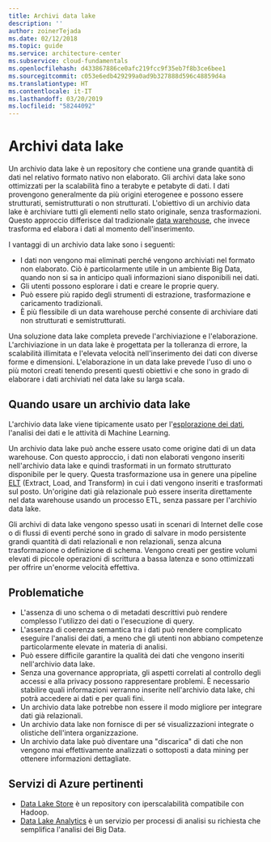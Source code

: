 ```yaml
---
title: Archivi data lake
description: ''
author: zoinerTejada
ms.date: 02/12/2018
ms.topic: guide
ms.service: architecture-center
ms.subservice: cloud-fundamentals
ms.openlocfilehash: d433867886ce0afc219fcc9f35eb7f8b3ce6bee1
ms.sourcegitcommit: c053e6edb429299a0ad9b327888d596c48859d4a
ms.translationtype: HT
ms.contentlocale: it-IT
ms.lasthandoff: 03/20/2019
ms.locfileid: "58244092"
---
```

# <a name="data-lakes"></a>Archivi data lake

Un archivio data lake è un repository che contiene una grande quantità di dati nel relativo formato nativo non elaborato. Gli archivi data lake sono ottimizzati per la scalabilità fino a terabyte e petabyte di dati. I dati provengono generalmente da più origini eterogenee e possono essere strutturati, semistrutturati o non strutturati. L'obiettivo di un archivio data lake è archiviare tutti gli elementi nello stato originale, senza trasformazioni. Questo approccio differisce dal tradizionale [data warehouse](../relational-data/data-warehousing.md), che invece trasforma ed elabora i dati al momento dell'inserimento.

I vantaggi di un archivio data lake sono i seguenti:

- I dati non vengono mai eliminati perché vengono archiviati nel formato non elaborato. Ciò è particolarmente utile in un ambiente Big Data, quando non si sa in anticipo quali informazioni siano disponibili nei dati.
- Gli utenti possono esplorare i dati e creare le proprie query.
- Può essere più rapido degli strumenti di estrazione, trasformazione e caricamento tradizionali.
- È più flessibile di un data warehouse perché consente di archiviare dati non strutturati e semistrutturati.

Una soluzione data lake completa prevede l'archiviazione e l'elaborazione. L'archiviazione in un data lake è progettata per la tolleranza di errore, la scalabilità illimitata e l'elevata velocità nell'inserimento dei dati con diverse forme e dimensioni. L'elaborazione in un data lake prevede l'uso di uno o più motori creati tenendo presenti questi obiettivi e che sono in grado di elaborare i dati archiviati nel data lake su larga scala.

## <a name="when-to-use-a-data-lake"></a>Quando usare un archivio data lake

L'archivio data lake viene tipicamente usato per l'[esplorazione dei dati](./interactive-data-exploration.md), l'analisi dei dati e le attività di Machine Learning.

Un archivio data lake può anche essere usato come origine dati di un data warehouse. Con questo approccio, i dati non elaborati vengono inseriti nell'archivio data lake e quindi trasformati in un formato strutturato disponibile per le query. Questa trasformazione usa in genere una pipeline [ELT](../relational-data/etl.md#extract-load-and-transform-elt) (Extract, Load, and Transform) in cui i dati vengono inseriti e trasformati sul posto. Un'origine dati già relazionale può essere inserita direttamente nel data warehouse usando un processo ETL, senza passare per l'archivio data lake.

Gli archivi di data lake vengono spesso usati in scenari di Internet delle cose o di flussi di eventi perché sono in grado di salvare in modo persistente grandi quantità di dati relazionali e non relazionali, senza alcuna trasformazione o definizione di schema. Vengono creati per gestire volumi elevati di piccole operazioni di scrittura a bassa latenza e sono ottimizzati per offrire un'enorme velocità effettiva.

## <a name="challenges"></a>Problematiche

- L'assenza di uno schema o di metadati descrittivi può rendere complesso l'utilizzo dei dati o l'esecuzione di query.
- L'assenza di coerenza semantica tra i dati può rendere complicato eseguire l'analisi dei dati, a meno che gli utenti non abbiano competenze particolarmente elevate in materia di analisi.
- Può essere difficile garantire la qualità dei dati che vengono inseriti nell'archivio data lake.
- Senza una governance appropriata, gli aspetti correlati al controllo degli accessi e alla privacy possono rappresentare problemi. È necessario stabilire quali informazioni verranno inserite nell'archivio data lake, chi potrà accedere ai dati e per quali fini.
- Un archivio data lake potrebbe non essere il modo migliore per integrare dati già relazionali.
- Un archivio data lake non fornisce di per sé visualizzazioni integrate o olistiche dell'intera organizzazione.
- Un archivio data lake può diventare una "discarica" di dati che non vengono mai effettivamente analizzati o sottoposti a data mining per ottenere informazioni dettagliate.

## <a name="relevant-azure-services"></a>Servizi di Azure pertinenti

- [Data Lake Store](/azure/data-lake-store/) è un repository con iperscalabilità compatibile con Hadoop.
- [Data Lake Analytics](/azure/data-lake-analytics/) è un servizio per processi di analisi su richiesta che semplifica l'analisi dei Big Data.
